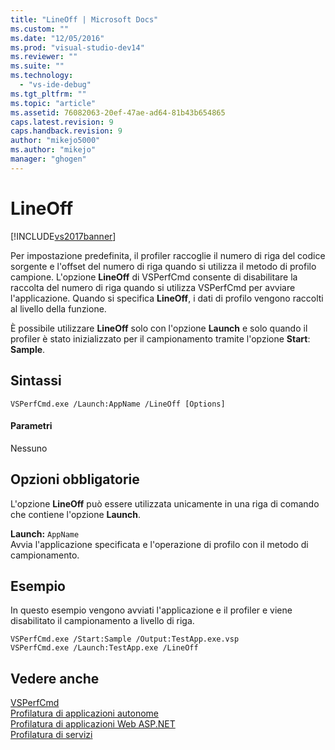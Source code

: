 ```yaml
---
title: "LineOff | Microsoft Docs"
ms.custom: ""
ms.date: "12/05/2016"
ms.prod: "visual-studio-dev14"
ms.reviewer: ""
ms.suite: ""
ms.technology: 
  - "vs-ide-debug"
ms.tgt_pltfrm: ""
ms.topic: "article"
ms.assetid: 76082063-20ef-47ae-ad64-81b43b654865
caps.latest.revision: 9
caps.handback.revision: 9
author: "mikejo5000"
ms.author: "mikejo"
manager: "ghogen"
---
```

# LineOff
[!INCLUDE[vs2017banner](../code-quality/includes/vs2017banner.md)]

Per impostazione predefinita, il profiler raccoglie il numero di riga del codice sorgente e l'offset del numero di riga quando si utilizza il metodo di profilo campione.  L'opzione **LineOff** di VSPerfCmd consente di disabilitare la raccolta del numero di riga quando si utilizza VSPerfCmd per avviare l'applicazione.  Quando si specifica **LineOff**, i dati di profilo vengono raccolti al livello della funzione.  
  
 È possibile utilizzare **LineOff** solo con l'opzione **Launch** e solo quando il profiler è stato inizializzato per il campionamento tramite l'opzione **Start**: **Sample**.  
  
## Sintassi  
  
```  
VSPerfCmd.exe /Launch:AppName /LineOff [Options]  
```  
  
#### Parametri  
 Nessuno  
  
## Opzioni obbligatorie  
 L'opzione **LineOff** può essere utilizzata unicamente in una riga di comando che contiene l'opzione **Launch**.  
  
 **Launch:** `AppName`  
 Avvia l'applicazione specificata e l'operazione di profilo con il metodo di campionamento.  
  
## Esempio  
 In questo esempio vengono avviati l'applicazione e il profiler e viene disabilitato il campionamento a livello di riga.  
  
```  
VSPerfCmd.exe /Start:Sample /Output:TestApp.exe.vsp  
VSPerfCmd.exe /Launch:TestApp.exe /LineOff  
```  
  
## Vedere anche  
 [VSPerfCmd](../profiling/vsperfcmd.md)   
 [Profilatura di applicazioni autonome](../profiling/command-line-profiling-of-stand-alone-applications.md)   
 [Profilatura di applicazioni Web ASP.NET](../profiling/command-line-profiling-of-aspnet-web-applications.md)   
 [Profilatura di servizi](../profiling/command-line-profiling-of-services.md)